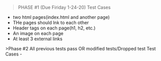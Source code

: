 >PHASE #1 (Due Firiday 1-24-20)
  Test Cases
  - two html pages(index.html and another page)
  - THe pages should lnk to each other
  - Header tags on each page(h1, h2, etc.)
  - An image on each page
  - At least 3 external links
  <Notes>
>Phase #2 
  All previous tests pass OR modified tests/Dropped test
  Test Cases
  -
  <Notes>
